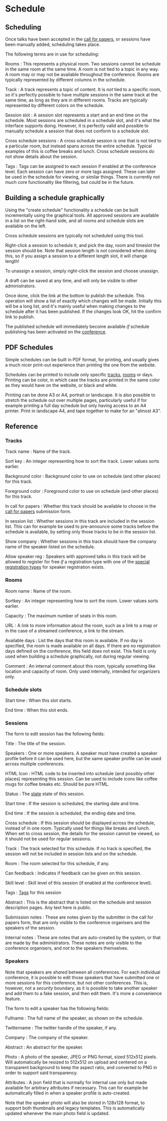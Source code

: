 # Schedule

## Scheduling

Once talks have been accepted in the [call for papers](callforpapers.md),
or sessions have been manually added, scheduling takes place.

The following terms are in use for scheduling:

Rooms
:   This represents a physical room. Two sessions cannot be schedule
in the same room at the same time. A room is not tied to a topic in
any way. A room may or may not be available throughout the
conference. Rooms are typically represented by different columns in
the schedule.

Track
:    A track represents a topic of content. It is *not* tied to a
specific room, so it's perfectly possible to have multiple sessions in
the same track at the same time, as long as they are in different
rooms. Tracks are typically represented by different colors on the schedule.

Session slot
:    A session slot represents a start and an end time on the
schedule. Most sessions are scheduled in a schedule slot, and it's
what the interface supports doing. However, it is
perfectly valid and possible to manually schedule a session that does
not conform to a schedule slot.

Cross schedule sessions
:     A cross schedule session is one that is not tied to a particular
room, but instead spans across the entire schedule. Typical examples
of this is coffee breaks and lunch. Cross schedule sessions do not show
details about the session.

Tags <a name="tags"></a>
:     Tags can be assigned to each session if enabled at the conference
level. Each session can have zero or more tags assigned. These can later
be used in the schedule for viewing, or similar things. There is currently
not much core functionality like filtering, but could be in the future.

## Building a schedule graphically

Using the "create schedule" functionality a schedule can be built
incrementally using the graphical tools. All approved sessions are
available in a list on the right-hand side, and all rooms and schedule
slots are available on the left.

Cross schedule sessions are typically not scheduled using this tool.

Right-click a session to schedule it, and pick the day, room and
timeslot the session should be. Note that session length is *not*
considered when doing this, so if you assign a session to a different
length slot, it will change length!

To unassign a session, simply right-click the session and choose unassign.

A draft can be saved at any time, and will only be visible to other
administrators.

Once done, click the link at the bottom to publish the schedule. This
operation will show a list of exactly which changes will be
made. Initially this will be a long list, and it's mainly useful when
making changes to the schedule after it has been published. If the
changes look OK, hit the confirm link to publish.

The published schedule will immediately become available *if* schedule
publishing has been activated on the [conference](configuring.md).

## PDF Schedules

Simple schedules can be built in PDF format, for printing, and usually
gives a much nicer print-out experience than printing the one from the
website.

Schedules can be printed to include only specific [tracks](#tracks),
[rooms](#rooms) or days. Printing can be color, in which case the
tracks are printed in the same color as they would have on the
website, or black and white.

Printing can be done A3 or A4, portrait or landscape. It is also
possible to stretch the schedule out over multiple pages, particularly
useful if for example printing a full day schedule but only having
access to an A4 printer. Print in landscape A4, and tape together to
make for an "almost A3".

## Reference

### Tracks <a name="tracks"></a>

Track name
:	Name of the track.

Sort key
:   An integer representing how to sort the track. Lower values sorts
earlier.

Background color
:   Background color to use on schedule (and other places) for this track.

Foreground color
:   Foreground color to use on schedule (and other places) for this track.

In call for papers
:   Whether this track should be available to choose in the
[call for papers](callforpapers.md) submission form.

In session list
:   Whether sessions in this track are included in the session list. This can
for example be used to pre-announce some tracks before the schedule is available,
by setting only those tracks to be in the session list.

Show company
:   Whether sessions in this track should have the company name of the speaker
	listed on the schedule.

Allow speaker reg
:   Speakers with approved talks in this track will be allowed to
register for free *if* a registration type with one of the
[special registration types](registrations.md#typesandclasses) for speaker
registration exists.


### Rooms <a name="rooms"></a>

Room name
:   Name of the room.

Sortkey
:   An integer representing how to sort the room. Lower values sorts
earlier.

Capacity
:   The maximum number of seats in this room.

URL
:   A link to more information about the room, such as a link to a map or
in the case of a streamed conference, a link to the stream.

Available days
:   List the days that this room is available. If no day is specified, the
room is made available on all days. If there are no registration days defined
on the conference, this field does not exist. This field is only used
when building a schedule graphically, not during regular viewing.

Comment
:   An internal comment about this room, typically something like
location and capacity of room. Only used internally, intended for
organizers only.

### Schedule slots <a name="slots"></a>

Start time
:   When this slot starts.

End time
:   When this slot ends.

### Sessions <a name="sessions"></a>

The form to edit session has the following fields:

Title
:	The title of the session.

Speakers
:	One or more speakers. A speaker must have created a speaker
profile before it can be used here, but the same speaker
profile can be used across multiple conferences.

HTML Icon
:   HTML code to be inserted into schedule (and possibly other places)
representing this session. Can be used to include icons like coffee
mugs for coffee breaks etc. Should be pure HTML.

Status
:	The [state](callforpapers#states) state of this session.

Start time
:	If the session is scheduled, the starting date and time.

End time
:	If the session is scheduled, the ending date and time.

Cross schedule
:	If this session should be displayed across the schedule, instead
of in one room. Typically used for things like breaks and lunch. When
set to cross session, the details for the session cannot be viewed, so
it should not be used for regular sessions.

Track
:	The track selected for this schedule. If no track is specified,
the session will not be included in session lists and on the schedule.

Room
:	The room selected for this schedule, if any.

Can feedback
:   Indicates if feedback can be given on this session.

Skill level
:   Skill level of this session (if enabled at the conference level).

Tags
:   [Tags](#tags) for this session

Abstract
:   This is the abstract that is listed on the schedule and session
description pages. Any text here is public.

Submission notes
:   These are notes given by the submitter in the call for papers
form, that are only visible to the conference organisers and the
speakers of the session.

Internal notes
:   These are notes that are auto-created by the system, or that are
made by the administrators. These notes are only visible to the
conference organisers, and *not* to the speakers themselves.

### Speakers <a name="speakers"></a>

Note that speakers are *shared* between all conferences. For each
individual conference, it is possible to edit those speakers that have
submitted one or more sessions for this conference, but not other
conferences. This is, however, not a *security* boundary, as it is
possible to take another speaker and add them to a fake session, and
then edit them. It's more a convenience feature.

The form to edit a speaker has the following fields:

Fullname
:    The full name of the speaker, as shown on the schedule.

Twittername
:    The twitter handle of the speaker, if any.

Company
:    The company of the speaker.

Abstract
:    An abstract for the speaker.

Photo
:    A photo of the speaker, JPEG or PNG format, sized 512x512 pixels. Will
automatically be resized to 512x512 on upload and centered on a transparent
background to keep the aspect ratio, and converted to PNG in order to support
said transparency.

Attributes
:    A json field that is normally for internal use only but made available
     for arbitrary attributes if necessary. This can for example be automatically
	 filled in when a speaker profile is auto-created.

Note that the speaker photo will also be stored in 128x128 format, to support
both thumbnails and legacy templates. This is automatically updated whenever
the main photo field is updated.
